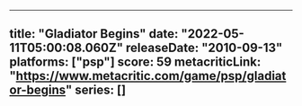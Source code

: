 
---
title: "Gladiator Begins"
date: "2022-05-11T05:00:08.060Z"
releaseDate: "2010-09-13"
platforms: ["psp"]
score: 59
metacriticLink: "https://www.metacritic.com/game/psp/gladiator-begins"
series: []
---
